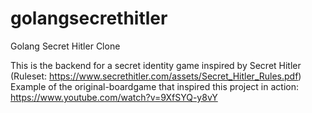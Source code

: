 # golangsecrethitler
Golang Secret Hitler Clone 

This is the backend for a secret identity game inspired by Secret Hitler (Ruleset: https://www.secrethitler.com/assets/Secret_Hitler_Rules.pdf)
Example of the original-boardgame that inspired this project in action: https://www.youtube.com/watch?v=9XfSYQ-y8vY

